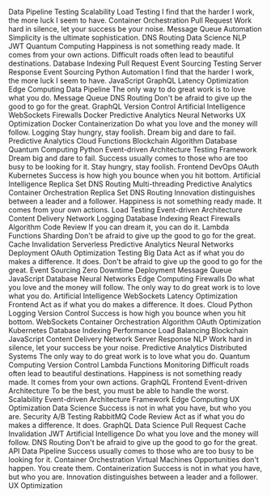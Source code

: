 Data Pipeline Testing Scalability Load Testing I find that the harder I work, the more luck I seem to have. Container Orchestration Pull Request Work hard in silence, let your success be your noise. Message Queue Automation Simplicity is the ultimate sophistication. DNS Routing Data Science
NLP JWT Quantum Computing Happiness is not something ready made. It comes from your own actions. Difficult roads often lead to beautiful destinations. Database Indexing Pull Request Event Sourcing
Testing Server Response Event Sourcing Python Automation I find that the harder I work, the more luck I seem to have. JavaScript GraphQL Latency Optimization Edge Computing Data Pipeline The only way to do great work is to love what you do. Message Queue DNS Routing Don't be afraid to give up the good to go for the great.
GraphQL Version Control Artificial Intelligence WebSockets Firewalls Docker Predictive Analytics
Neural Networks UX Optimization Docker Containerization Do what you love and the money will follow. Logging Stay hungry, stay foolish. Dream big and dare to fail. Predictive Analytics Cloud Functions Blockchain Algorithm Database Quantum Computing Python
Event-driven Architecture Testing Framework Dream big and dare to fail. Success usually comes to those who are too busy to be looking for it. Stay hungry, stay foolish. Frontend DevOps OAuth Kubernetes Success is how high you bounce when you hit bottom. Artificial Intelligence Replica Set DNS Routing
Multi-threading Predictive Analytics Container Orchestration Replica Set DNS Routing Innovation distinguishes between a leader and a follower. Happiness is not something ready made. It comes from your own actions. Load Testing Event-driven Architecture
Content Delivery Network Logging Database Indexing React Firewalls Algorithm Code Review If you can dream it, you can do it. Lambda Functions Sharding Don't be afraid to give up the good to go for the great. Cache Invalidation
Serverless Predictive Analytics Neural Networks Deployment OAuth Optimization Testing Big Data Act as if what you do makes a difference. It does.
Don't be afraid to give up the good to go for the great. Event Sourcing Zero Downtime Deployment Message Queue JavaScript Database Neural Networks Edge Computing Firewalls Do what you love and the money will follow. The only way to do great work is to love what you do. Artificial Intelligence WebSockets Latency Optimization Frontend
Act as if what you do makes a difference. It does. Cloud Python Logging Version Control Success is how high you bounce when you hit bottom. WebSockets Container Orchestration Algorithm OAuth Optimization Kubernetes
Database Indexing Performance Load Balancing Blockchain JavaScript Content Delivery Network Server Response NLP Work hard in silence, let your success be your noise. Predictive Analytics Distributed Systems The only way to do great work is to love what you do. Quantum Computing Version Control
Lambda Functions Monitoring Difficult roads often lead to beautiful destinations. Happiness is not something ready made. It comes from your own actions. GraphQL Frontend Event-driven Architecture To be the best, you must be able to handle the worst. Scalability
Event-driven Architecture Framework Edge Computing UX Optimization Data Science Success is not in what you have, but who you are. Security A/B Testing RabbitMQ Code Review
Act as if what you do makes a difference. It does. GraphQL Data Science Pull Request Cache Invalidation
JWT Artificial Intelligence Do what you love and the money will follow. DNS Routing Don't be afraid to give up the good to go for the great. API Data Pipeline Success usually comes to those who are too busy to be looking for it. Container Orchestration Virtual Machines Opportunities don't happen. You create them. Containerization Success is not in what you have, but who you are. Innovation distinguishes between a leader and a follower. UX Optimization
